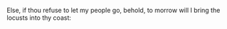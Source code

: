 Else, if thou refuse to let my people go, behold, to morrow will I bring the locusts into thy coast:
